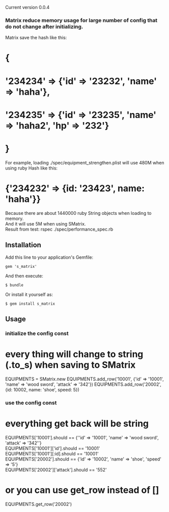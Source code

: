 Current version 0.0.4

### Matrix reduce memory usage for large number of config that do not change after initializing.
  Matrix save the hash like this: <br>
  # {<br>
  #  '234234' => {'id' => '23232', 'name' => 'haha'},<br>
  #  '234235' => {'id' => '23235', 'name' => 'haha2', 'hp' => '232'}<br>
  # }<br>
  For example, loading ./spec/equipment\_strengthen.plist will use 480M when using ruby Hash like this:<br>
  #      {'234232' => {id: '23423', name: 'haha'}}<br>
   Because there are about 1440000 ruby String objects when loading to memory.<br>
     And it will use 5M when using SMatrix.<br>
Result from test:   rspec ./spec/performance\_spec.rb<br>

## Installation

Add this line to your application's Gemfile:

    gem 's_matrix'

And then execute:

    $ bundle

Or install it yourself as:

    $ gem install s_matrix


## Usage
### initialize the config const
  # every thing will change to string (.to\_s) when saving to SMatrix<br>
  EQUIPMENTS = SMatrix.new
  EQUIPMENTS.add\_row('10001', {'id' => '10001', 'name' => 'wood sword', 'attack' => '342'})
  EQUIPMENTS.add\_row('20002', {id: 10002, name: 'shoe', speed: 5})

### use the config const
  # everything get back will be string<br>
  EQUIPMENTS\['10001'].should == {''id' => '10001', 'name' => 'wood sword', 'attack' => '342''}<br>
  EQUIPMENTS\['10001']['id'].should == '10001'<br>
  EQUIPMENTS\['10001'][:id].should == '10001'<br>
  EQUIPMENTS\['20002'].should == {'id' => '10002', 'name' => 'shoe', 'speed' => '5'}<br>
  EQUIPMENTS\['20002']['attack'].should == '552'<br>
  # or you can use get\_row instead of []<br>
  EQUIPMENTS.get\_row('20002')<br>
